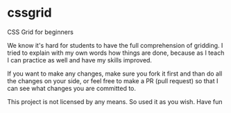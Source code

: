 # cssgrid
CSS Grid for beginners

We know it's hard for students to have the full comprehension of gridding.
I tried to explain with my own words how things are done, because as I teach I can practice as well and have my skills improved.

If you want to make any changes, make sure you fork it first and than do all the changes on your side, or feel free to make a PR (pull request) so that I can see what changes you are committed to.

This project is not licensed by any means.
So used it as you wish.
Have fun


